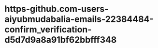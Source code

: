 # https-github.com-users-aiyubmudabalia-emails-22384484-confirm_verification-d5d7d9a8a91bf62bbfff348